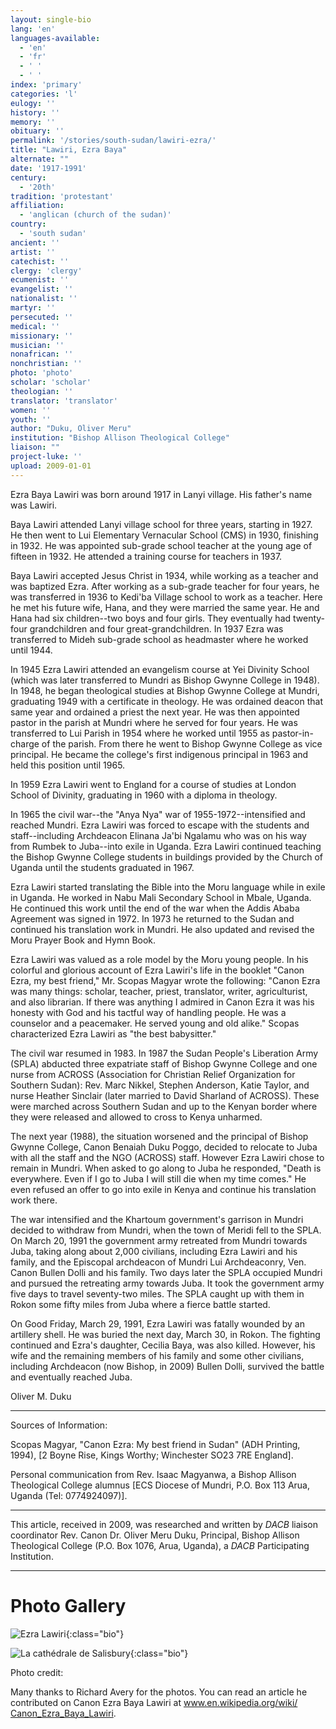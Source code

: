 ```yaml
---
layout: single-bio
lang: 'en'
languages-available:
  - 'en'
  - 'fr'
  - ' '
  - ' '
index: 'primary'
categories: 'l'
eulogy: ''
history: ''
memory: ''
obituary: ''
permalink: '/stories/south-sudan/lawiri-ezra/'
title: "Lawiri, Ezra Baya"
alternate: ""
date: '1917-1991'
century:
  - '20th'
tradition: 'protestant'
affiliation:
  - 'anglican (church of the sudan)'
country:
  - 'south sudan'
ancient: ''
artist: ''
catechist: ''
clergy: 'clergy'
ecumenist: ''
evangelist: ''
nationalist: ''
martyr: ''
persecuted: ''
medical: ''
missionary: ''
musician: ''
nonafrican: ''
nonchristian: ''
photo: 'photo'
scholar: 'scholar'
theologian: ''
translator: 'translator'
women: ''
youth: ''
author: "Duku, Oliver Meru"
institution: "Bishop Allison Theological College"
liaison: ""
project-luke: ''
upload: 2009-01-01
---
```


Ezra Baya Lawiri was born around 1917 in Lanyi village. His father's name was Lawiri.

Baya Lawiri attended Lanyi village school for three years, starting in 1927. He then went to Lui Elementary Vernacular School (CMS) in 1930, finishing in 1932. He was appointed sub-grade school teacher at the young age of fifteen in 1932. He attended a training course for teachers in 1937.

Baya Lawiri accepted Jesus Christ in 1934, while working as a teacher and was baptized Ezra. After working as a sub-grade teacher for four years, he was transferred in 1936 to Kedi'ba Village school to work as a teacher. Here he met his future wife, Hana, and they were married the same year. He and Hana had six children--two boys and four girls. They eventually had twenty-four grandchildren and four great-grandchildren. In 1937 Ezra was transferred to Mideh sub-grade school as headmaster where he worked until 1944.

In 1945 Ezra Lawiri attended an evangelism course at Yei Divinity School (which was later transferred to Mundri as Bishop Gwynne College in 1948). In 1948, he began theological studies at Bishop Gwynne College at Mundri, graduating 1949 with a certificate in theology. He was ordained deacon that same year and ordained a priest the next year. He was then appointed pastor in the parish at Mundri where he served for four years. He was transferred to Lui Parish in 1954 where he worked until 1955 as pastor-in-charge of the parish. From there he went to Bishop Gwynne College as vice principal. He became the college's first indigenous principal in 1963 and held this position until 1965.

In 1959 Ezra Lawiri went to England for a course of studies at London School of Divinity, graduating in 1960 with a diploma in theology.

In 1965 the civil war--the "Anya Nya" war of 1955-1972--intensified and reached Mundri. Ezra Lawiri  was forced to escape with the students and staff--including Archdeacon Elinana Ja'bi Ngalamu who was on his way from Rumbek to Juba--into exile in Uganda. Ezra Lawiri continued teaching the Bishop Gwynne College students in buildings provided by the Church of Uganda until the students graduated in 1967.

Ezra Lawiri started translating the Bible into the Moru language while in exile in Uganda. He worked in Nabu Mali Secondary School in Mbale, Uganda. He continued this work until the end of the war when the Addis Ababa Agreement was signed in 1972. In 1973 he returned to the Sudan and continued his translation work in Mundri. He also updated and revised the Moru Prayer Book and Hymn Book.

Ezra Lawiri was valued as a role model by the Moru young people. In his colorful and glorious account of Ezra Lawiri's life in the booklet "Canon Ezra, my best friend," Mr. Scopas Magyar wrote the following: "Canon Ezra was many things: scholar, teacher, priest, translator, writer, agriculturist, and also librarian. If there was anything I admired in Canon Ezra it was his honesty with God and his tactful way of handling people. He was a counselor and a peacemaker. He served young and old alike." Scopas characterized Ezra Lawiri as "the best babysitter."

The civil war resumed in 1983. In 1987 the Sudan People's Liberation Army (SPLA) abducted three expatriate staff of Bishop Gwynne College and one nurse from ACROSS (Association for Christian Relief Organization for Southern Sudan): Rev. Marc Nikkel, Stephen Anderson, Katie Taylor, and nurse Heather Sinclair (later married to David Sharland of ACROSS). These were marched across Southern Sudan and up to the Kenyan border where they were released and allowed to cross to Kenya unharmed.

The next year (1988), the situation worsened and the principal of Bishop Gwynne College, Canon Benaiah Duku Poggo, decided to relocate to Juba with all the staff and the NGO (ACROSS) staff. However Ezra Lawiri chose to remain in Mundri. When asked to go along to Juba he responded, "Death is everywhere. Even if I go to Juba I will still die when my time comes." He even refused an offer to go into exile in Kenya and continue his translation work there.

The war intensified and the Khartoum government's garrison in Mundri decided to withdraw from Mundri, when the town of Meridi fell to the SPLA. On March 20, 1991 the government army retreated from Mundri towards Juba, taking along about 2,000 civilians, including Ezra Lawiri and his family, and the Episcopal archdeacon of Mundri Lui Archdeaconry, Ven. Canon Bullen Dolli and his family. Two days later the SPLA occupied Mundri and pursued the retreating army towards Juba. It took the government army five days to travel seventy-two miles. The SPLA caught up with them in Rokon some fifty miles from Juba where a fierce battle started.

On Good Friday, March 29, 1991, Ezra Lawiri was fatally wounded by an artillery shell. He was buried the next day, March 30, in Rokon. The fighting continued and Ezra's daughter, Cecilia Baya, was also killed. However, his wife and the remaining members of his family and some other civilians, including Archdeacon (now Bishop, in 2009) Bullen Dolli, survived the battle and eventually reached Juba.

Oliver M. Duku

---

Sources of Information:

Scopas Magyar,  "Canon Ezra: My best friend in Sudan" (ADH Printing, 1994), [2 Boyne Rise, Kings Worthy; Winchester SO23 7RE England].

Personal communication from Rev. Isaac Magyanwa, a Bishop Allison Theological College alumnus [ECS Diocese of Mundri, P.O. Box 113 Arua, Uganda (Tel: 0774924097)].

---

This article, received in 2009, was researched and written by *DACB* liaison coordinator Rev. Canon Dr. Oliver Meru Duku, Principal, Bishop Allison Theological College (P.O. Box 1076, Arua, Uganda), a *DACB* Participating Institution.

---

# Photo Gallery


![Ezra Lawiri](/images/bio-pics/south-sudan/lawiri-ezra/lawiri-ezra.jpg){:class="bio"}

![La cathédrale de Salisbury](/images/bio-pics/south-sudan/lawiri-ezra/cathedral-Lawiri.jpg){:class="bio"}

Photo credit:

Many thanks to Richard Avery for the photos. You can read an article he contributed on Canon Ezra Baya Lawiri at [www.en.wikipedia.org/wiki/ Canon_Ezra_Baya_Lawiri](http://en.wikipedia.org/wiki/Canon_Ezra_Baya_Lawiri).
